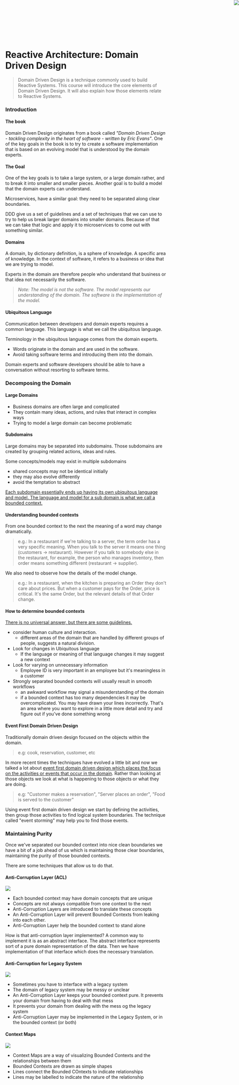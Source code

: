 <a href="http://www.reactivemanifesto.org/"> <img style="border: 0; position: fixed; right: 0; top:0; z-index: 9000" src="//d379ifj7s9wntv.cloudfront.net/reactivemanifesto/images/ribbons/we-are-reactive-black-right.png"> </a>
<br/><br/><br/>

# Reactive Architecture: Domain Driven Design

> Domain Driven Design is a technique commonly used to build Reactive Systems. This course will introduce the core elements of Domain Driven Design. It will also explain how those elements relate to Reactive Systems.

### Introduction

#### The book

Domain Driven Design originates from a book called _"Domain
Driven Design - tackling complexity in the heart of software - written by
Eric Evans"_. One of the key goals in the book is to try to create a
software implementation that is based on an evolving model that is understood by the domain experts.

#### The Goal

One of the key goals is to take a large system, or a large domain rather, and to break it into smaller and smaller pieces. Another goal is to build a model that the domain experts can understand.

Microservices, have a similar goal: they need to be separated along clear boundaries.

DDD give us a set of guidelines and a set of techniques that we can use to try to help us break larger domains into smaller domains. Because of that we can take that logic and apply it to microservices to come out with something similar.

#### Domains

A domain, by dictionary definition, is a sphere of knowledge. A specific area of knowledge. In the context of software, it refers to a business or idea that we are trying to model.

Experts in the domain are therefore people who understand that business or that idea not necessarily the software.

> _Note: The model is not the software. The model represents our understanding of the domain. The software is the implementation of the model._

#### Ubiquitous Language

Communication between developers and domain experts requires a common language. This language is what we call the ubiquitous language.

Terminology in the ubiquitous language comes from the domain experts.
- Words originate in the domain and are used in the software.
- Avoid taking software terms and introducing them into the domain.

Domain experts and software developers should be able to have a conversation without resorting to software terms.

### Decomposing the Domain

#### Large Domains

- Business domains are often large and complicated
- They contain many ideas, actions, and rules that interact in complex ways
- Trying to model a large domain can become problematic

#### Subdomains

Large domains may be separated into subdomains. Those subdomains are created by grouping related actions, ideas and rules.

Some concepts/models may exist in multiple subdomains
- shared concepts may not be identical initially
- they may also evolve differently
- avoid the temptation to abstract

<u>Each subdomain essentially ends up having its own ubiquitous language and model. The language and model for a sub domain is what we call a bounded context.</u>

#### Understanding bounded contexts

From one bounded context to the next the meaning of a word may change dramatically.

> e.g.: In a restaurant if we're talking to a server, the term order has a very specific meaning. When you talk to the server it means one thing (customers -> restaurant). However if you talk to somebody else in the restaurant, for example, the person who manages inventory, then order means something different (restaurant -> supplier). 

We also need to observe how the details of the model change.

> e.g.: In a restaurant, when the kitchen is preparing an Order they don't care about prices. But when a customer pays for the Order, price is critical. It's the same Order, but the relevant details of that Order change.

#### How to determine bounded contexts

<u>There is no universal answer, but there are some guidelines.</u>

- consider human culture and interaction.
    - different areas of the domain that are handled by different groups of people, suggests a natural division.
- Look for changes in Ubiquitous language
    - If the language or meaning of that language changes it may suggest a new context
- Look for varying on unnecessary information
    -  Employee ID is very important in an employee but it's meaningless in a customer
- Strongly separated bounded contexts will usually result in smooth workflows 
    - an awkward workflow may signal a misunderstanding of the domain
    - if a bounded context has too many dependencies it may be overcomplicated. You may have drawn your lines incorrectly. That's an area where you want to explore in a little more detail and try and figure out if you've done something wrong

#### Event First Domain Driven Design

Traditionally domain driven design focused on the objects within the domain.

> e.g: cook, reservation, customer, etc

In more recent times the techniques have evolved a little bit and now we talked a lot about <u>event first domain driven design which places the focus on the activities or events that occur in the domain</u>. Rather than looking at those objects we look at what is happening to those objects or what they are doing.

> e.g: "Customer makes a reservation", "Server places an order", "Food is served to the customer"

Using event first domain driven design we start by defining the activities, then group those activities to find logical system boundaries. The technique called "event storming" may help you to find those events.

### Maintaining Purity

Once we've separated our bounded context into nice clean boundaries we have a bit of a job ahead of us which is maintaining those clear boundaries, maintaining the purity of those bounded contexts.

There are some techniques that allow us to do that.

#### Anti-Corruption Layer (ACL)

![](/images/02/acl.png)

- Each bounded context may have domain concepts that are unique
- Concepts are not always compatible from one context to the next
- Anti-Corruption Layers are introduced to translate these concepts
- An Anti-Corruption Layer will prevent Bounded Contexts from leaking into each other.
- Anti-Corruption Layer help the bounded context to stand alone


How is that anti-corruption layer implemented? A common way to implement it is as an abstract interface. The abstract interface represents sort of a pure domain representation of the data. Then we have implementation of that interface which does the necessary translation.

#### Anti-Corruption for Legacy System

![](/images/02/acl-legacy.png)

- Sometimes you have to interface with a legacy system
- The domain of legacy system may be messy or unclear
- An Anti-Corruption Layer keeps your bounded context pure. It prevents your domain from having to deal with that mess
- It prevents your domain from dealing with the mess og the legacy system
- Anti-Corruption Layer may be implemented in the Legacy System, or in the bounded context (or both)

#### Context Maps

![](/images/02/context-maps.png)

- Context Maps are a way of visualizing Bounded Contexts and the relationships between them
- Bounded Contexts are drawn as simple shapes
- Lines connect the Bounded COntexts to indicate relationships
- Lines may be labelled to indicate the nature of the relationship